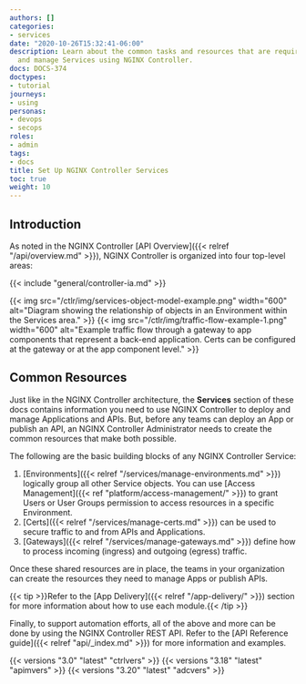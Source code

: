 ```yaml
---
authors: []
categories:
- services
date: "2020-10-26T15:32:41-06:00"
description: Learn about the common tasks and resources that are required to deploy
  and manage Services using NGINX Controller.
docs: DOCS-374
doctypes:
- tutorial
journeys:
- using
personas:
- devops
- secops
roles:
- admin
tags:
- docs
title: Set Up NGINX Controller Services
toc: true
weight: 10
---
```


## Introduction

As noted in the NGINX Controller [API Overview]({{< relref "/api/overview.md" >}}), NGINX Controller is organized into four top-level areas:

{{< include "general/controller-ia.md" >}}

{{< img src="/ctlr/img/services-object-model-example.png" width="600" alt="Diagram showing the relationship of objects in an Environment within the Services area." >}}
{{< img src="/ctlr/img/traffic-flow-example-1.png" width="600" alt="Example traffic flow through a gateway to app components that represent a back-end application. Certs can be configured at the gateway or at the app component level." >}}

## Common Resources

Just like in the NGINX Controller architecture, the **Services** section of these docs contains information you need to use NGINX Controller to deploy and manage Applications and APIs.
But, before any teams can deploy an App or publish an API, an NGINX Controller Administrator needs to create the common resources that make both possible.

The following are the basic building blocks of any NGINX Controller Service:

1. [Environments]({{< relref "/services/manage-environments.md" >}}) logically group all other Service objects. You can use [Access Management]({{< ref "platform/access-management/" >}}) to grant Users or User Groups permission to access resources in a specific Environment.
1. [Certs]({{< relref "/services/manage-certs.md" >}}) can be used to secure traffic to and from APIs and Applications.
1. [Gateways]({{< relref "/services/manage-gateways.md" >}}) define how to process incoming (ingress) and outgoing (egress) traffic.

Once these shared resources are in place, the teams in your organization can create the resources they need to manage Apps or publish APIs.

{{< tip >}}Refer to the [App Delivery]({{< relref "/app-delivery/" >}}) section for more information about how to use each module.{{< /tip >}}

Finally, to support automation efforts, all of the above and more can be done by using the NGINX Controller REST API. Refer to the [API Reference guide]({{< relref "api/_index.md" >}}) for more information and examples.

{{< versions "3.0" "latest" "ctrlvers" >}}
{{< versions "3.18" "latest" "apimvers" >}}
{{< versions "3.20" "latest" "adcvers" >}}
